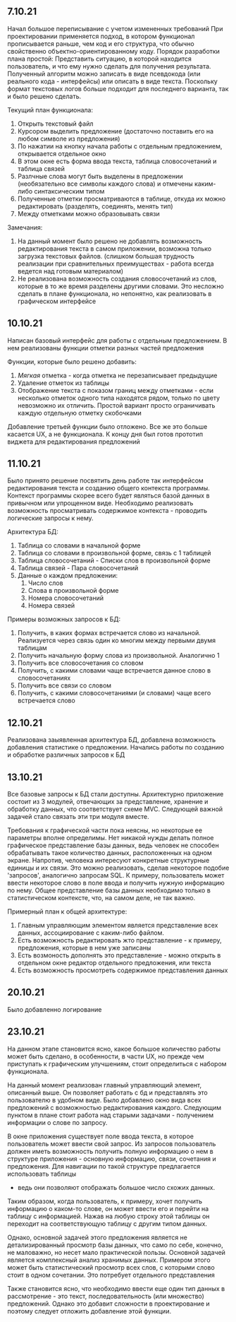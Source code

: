 ## 7.10.21

Начал большое переписывание с учетом измененных требований
При проектировании применяется подход, в котором функционал прописывается раньше, чем
код и его структура, что обычно свойственно объектно-ориентированному коду.
Порядок разработки плана простой: Представить ситуацию, в которой находится пользователь,
и что ему нужно сделать для получения результата.
Полученный алгоритм можно записать в виде псевдокода (или реального кода - интерфейсы)
или описать в виде текста. Поскольку формат текстовых логов больше подходит для последнего
варианта, так и было решено сделать.

Текущий план функционала: 
1) Открыть текстовый файл
2) Курсором выделить предложение (достаточно поставить его на любом символе из предложения)
3) По нажатии на кнопку начала работы с отдельным предложением, открывается отдельное окно
4) В этом окне есть форма ввода текста, таблица словосочетаний и таблица связей
5) Разлчные слова могут быть выделены в предложении (необязательно все символы каждого слова)
 и отмечены каким-либо синтаксическим типом
6) Полученные отметки просматриваются в таблице, откуда их можно редактировать (разделять, соединять, менять тип)
7) Между отметками можно образовывать связи

Замечания: 
1) На данный момент было решено не добавлять возможность редактирования текста
 в самом приложении, возможна только загрузка текстовых файлов. (слишком большая
 трудность реализации при сравнительных преимуществах - работа всегда ведется 
 над готовым материалом)
2) Не реализована возможность создания словосочетаний из слов, которые в то же 
 время разделены другими словами. Это несложно сделать в плане функционала, но непонятно,
 как реализовать в графическом интерфейсе

## 10.10.21
Написан базовый интерфейс для работы с отдельным предложением.
В нем реализованы функции отметки разных частей предложения

Функции, которые было решено добавить:
1) *Мягкая* отметка - когда отметка не перезаписывает предыдущие
2) Удаление отметок из таблицы
3) Отображение текста с показом границ между отметками - если несколько отметок одного типа находятся рядом, только по цвету невозможно их отличить. Простой вариант просто ограничивать каждую отдельную отметку скобочками

Добавление третьей функции было отложено. Все же это больше касается UX, а не функционала.
К концу дня был готов прототип виджета для редактирования предложений

## 11.10.21

Было принято решение посвятить день работе так интерфейсом редактирования текста и созданию общего контекста 
программы. Контекст программы скорее всего будет являться базой данных в привычном или упрощенном виде.
Необходимо реализовать возможность просматривать содержимое контекста - проводить логические запросы к нему.

Архитектура БД:
1) Таблица со словами в начальной форме
2) Таблица со словами в произвольной форме, связь с 1 таблицей 
3) Таблица словосочетаний - Списки слов в произвольной форме 
4) Таблица связей - Пара словосочетаний 
5) Данные о каждом предложении:
   1. Число слов
   2. Слова в произвольной форме
   3. Номера словосочетаний 
   4. Номера связей

Примеры возможных запросов к БД: 
1) Получить, в каких формах встречается слово из начальной. Реализуется через связь один ко многим между первыми двумя таблицам
2) Получить начальную форму слова из произвольной. Аналогично 1
3) Получить все словосочетания со словом
4) Получить, с какими словами чаще встречается данное слово в словосочетаниях
5) Получить все связи со словом
6) Получить, с какими словосочетаниями (и словами) чаще всего встречается слово

## 12.10.21 

Реализована заыявленная архитектура БД, добавлена возможность добавления статистике о предложении.
Начались работы по созданию и обработке различных запросов к БД

## 13.10.21 
Все базовые запросы к БД стали доступны. Архитектурно приложение состоит из 3 модулей, отвечающих
за представление, хранение и обработку данных, что соответствует схеме MVC.
Следующей важной задачей стало связать эти три модуля вместе.

Требования к графической части пока неясны, но некоторые ее параметры вполне определимы. Нет никакой нужды
делать полное графическое представление базы данных, ведь человек не способен обрабатывать такое количество данных,
расположенных на одном экране. 
Напротив, человека интересуют конкретные структурные единицы и их связи. Это можно реализовать, сделав некоторое подобие
'запросов', аналогично запросам SQL. К примеру, пользователь может ввести некоторое слово в поле ввода и получить
нужную информацию по нему. Общее представление базы данных необходимо только в статистическом контексте, что, на самом 
деле, не так важно. 

Примерный план к общей архитектуре: 
1) Главным управляющим элементом является представление всех данных, ассоциирование с каким-либо файлом.
2) Есть возможность редактировать жто представление - к примеру, предложения, которые в нем уже записаны
3) Есть возмоность дополнять это представление - можно открыть в отдельном окне редактор отдельного предложения,
или текста
4) Есть возможность просмотреть содержимое представления данных 

## 20.10.21
Было добавленно логирование 

## 23.10.21

На данном этапе становится ясно, какое большое количество работы может быть сделано, в особенности, в части UX,
но прежде чем приступать к графическим улучшениям, стоит определиться с набором функционала.

На данный момент реализован главный управляющий элемент, описанный выше. Он позволяет работать с бд
и представлять это пользователю в удобном виде.
Было добавлено окно вида всех предложений с возможностью редактирования каждого. 
Следующим пунктом в плане стоит работа над старыми задачами - получением информации о слове по запросу.

В окне приложения существует поле ввода текста, в которое пользователь может ввести свой запрос.
Из запросов пользователь должен иметь возможность получить полную информацию о нем в структуре приложения -
основную информацию, связи, сочетания и предложения. Для навигации по такой структуре предлагается использовать таблицы
- ведь они позволяют отображать большое число схожих данных.

Таким образом, когда пользователь, к примеру, хочет получить информацию о каком-то слове, он может ввести его 
и перейти на таблицу с информацией. Нажав на любую строку этой таблицы он переходит на соответствующую таблицу с 
другим типом данных.

Однако, основной задачей этого предложения является не детализированный просмотр базы данных, что само по себе, конечно,
не маловажно, но несет мало практической пользы. 
Основной задачей является комплексный анализ хранимых данных. Примером этого может быть статистический просмотр
всех слов, с которыми слово стоит в одном сочетании. Это потребует отдельного представления

Также становится ясно, что необходимо ввести еще один тип данных в рассмотрение - это текст, последовательность 
(или множество) предложений. Однако это добавит сложности в проектирование и поэтому следует отложить добавление этой 
функции.
